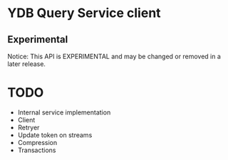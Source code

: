 # YDB Query Service client

## Experimental

Notice: This API is EXPERIMENTAL and may be changed or removed in a later release.

# TODO

- Internal service implementation
- Client
- Retryer
- Update token on streams
- Compression
- Transactions
